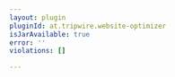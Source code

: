 ```yaml
---
layout: plugin
pluginId: at.tripwire.website-optimizer
isJarAvailable: true
error: ''
violations: []

---
```

